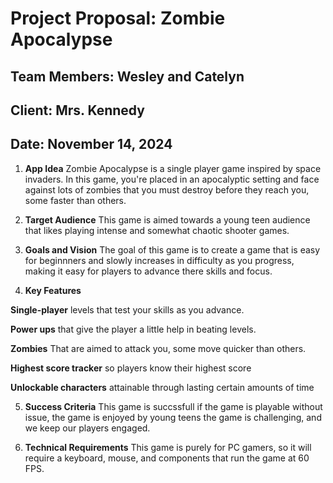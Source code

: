 # **Project Proposal**: Zombie Apocalypse

## **Team Members**: Wesley and Catelyn

## **Client**: Mrs. Kennedy

## **Date**: November 14, 2024

1. **App Idea**
Zombie Apocalypse is a single player game inspired by space invaders. In this game, you're placed in an apocalyptic setting and face against lots of zombies that you must destroy before they reach you, some faster than others.

2. **Target Audience**
This game is aimed towards a young teen audience that likes playing intense and somewhat chaotic shooter games. 

3. **Goals and Vision**
The goal of this game is to create a game that is easy for beginnners and slowly increases in difficulty as you progress, making it easy for players to advance there skills and focus.

4. **Key Features**

 **Single-player** levels that test your skills as you advance.

 **Power ups** that give the player a little help in beating levels.

 **Zombies** That are aimed to attack you, some move quicker than others.

 **Highest score tracker** so players know their highest score

 **Unlockable characters** attainable through lasting certain amounts of time

5. **Success Criteria**
This game is succssfull if the game is playable without issue, the game is enjoyed by young teens the game is challenging, and we keep our players engaged.

6. **Technical Requirements**
This game is purely for PC gamers, so it will require a keyboard, mouse, and components that run the game at 60 FPS.